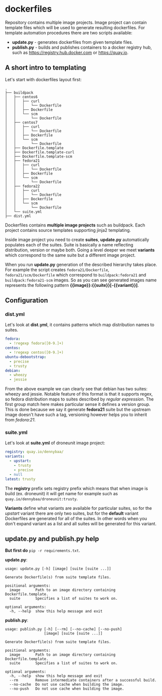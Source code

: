 # dockerfiles

Repository contains multiple image projects. Image project can contain template files which will be used to generate resulting dockerfiles. For template automation procedures there are two scripts available:

 - **update.py** - generates dockerfiles from given template files.
 - **publish.py** - builds and publishes containers to a docker registry hub, such as https://registry.hub.docker.com or https://quay.io.
 
## A short intro to templating

Let's start with dockerfiles layout first:
```
.
├── buildpack
│   ├── centos6
│   │   ├── curl
│   │   │   └── Dockerfile
│   │   ├── Dockerfile
│   │   └── scm
│   │       └── Dockerfile
│   ├── centos7
│   │   ├── curl
│   │   │   └── Dockerfile
│   │   ├── Dockerfile
│   │   └── scm
│   │       └── Dockerfile
│   ├── Dockerfile.template
│   ├── Dockerfile.template-curl
│   ├── Dockerfile.template-scm
│   ├── fedora21
│   │   ├── curl
│   │   │   └── Dockerfile
│   │   ├── Dockerfile
│   │   └── scm
│   │       └── Dockerfile
│   ├── fedora22
│   │   ├── curl
│   │   │   └── Dockerfile
│   │   ├── Dockerfile
│   │   └── scm
│   │       └── Dockerfile
│   └── suite.yml
├── dist.yml
```
Dockerfiles contains **multiple image projects** such as buildpack. Each project contains source templates supporting jinja2 templating.

Inside image project you need to create **suites**, **update.py** automatically populates each of the suites. Suite is basically a name reflecting distribution, version or maybe both.  Going a level deeper we meet **variants** which correspond to the same suite but a different image project.

When you run **update.py** generation of the described hierarchy takes place. For example the script creates `fedora21/Dockerfile`, `fedora21/scm/Dockerfile` which correspond to `buildpack:fedora21` and `buildpack:fedora21-scm` images. So as you can see generated images name represents the following pattern **{{image}}:{{suite}}[-{{variant}}]**.

## Configuration

### dist.yml

Let's look at **dist.yml**, it contains patterns which map distribution names to suites.

```yaml
fedora:
  - !regexp fedora([0-9.]+)
centos:
  - !regexp centos([0-9.]+)
ubuntu-debootstrap:
  - precise
  - trusty
debian:
  - wheezy
  - jessie
```

From the above example we can clearly see that debian has two suites: wheezy and jessie. Notable feature of this format is that it supports regex, so fedora distribution maps to suites described by *regular expression*. The first group match here makes particular sense it defines a version group. This is done because we say it generate **fedora21** suite but the upstream image doesn't have such a tag, versioning however helps you to inherit from *fedora:21*.

### suite.yml

Let's look at **suite.yml** of droneunit image project:

```yaml
registry: quay.io/dennybaa/
variants:
  - upstart:
    - trusty
    - precise 
  - null
latest: trusty
```

The **registry** prefix sets registry prefix which means that when image is build (ex. droneunit) it will get name for example such as `quay.io/dennybaa/droneunit:trusty`.

**Variants** define what variants are available for particular suites, so for the *upstart* variant there are only two suites, but for the **default** variant Dockerfiles are generated for all of the suites. In other words when you don't expand variant as a list and all suites will be generated for this variant.


## update.py and publish.py help

**But first do** `pip -r requirements.txt`.

**update.py**:
```
usage: update.py [-h] [image] [suite [suite ...]]

Generate Dockerfile(s) from suite template files.

positional arguments:
  image       Path to an image directory containing Dockerfile.template.
  suite       Specifies a list of suites to work on.

optional arguments:
  -h, --help  show this help message and exit
```

**publish.py**:
```
usage: publish.py [-h] [--rm] [--no-cache] [--no-push]
                  [image] [suite [suite ...]]

Generate Dockerfile(s) from suite template files.

positional arguments:
  image       Path to an image directory containing Dockerfile.template.
  suite       Specifies a list of suites to work on.

optional arguments:
  -h, --help  show this help message and exit
  --rm        Remove intermediate containers after a successful build.
  --no-cache  Do not use cache when building the image.
  --no-push   Do not use cache when building the image.
```
